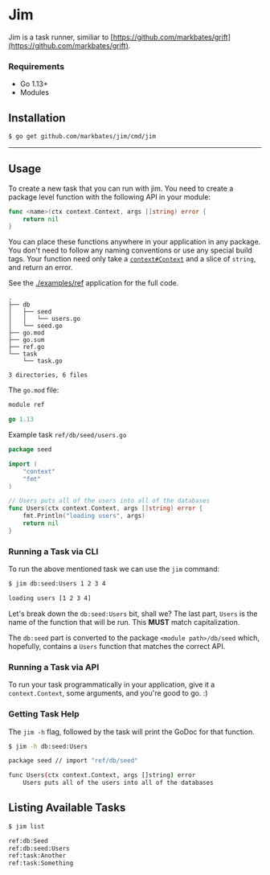 # Jim

Jim is a task runner, similiar to [https://github.com/markbates/grift](https://github.com/markbates/grift).

### Requirements

* Go 1.13+
* Modules

## Installation

```bash
$ go get github.com/markbates/jim/cmd/jim
```

---

## Usage

To create a new task that you can run with jim. You need to create a package level function with the following API in your module:

```go
func <name>(ctx context.Context, args []string) error {
	return nil
}
```

You can place these functions anywhere in your application in any package. You don't need to follow any naming conventions or use any special build tags. Your function need only take a [`context#Context`](https://godoc.org/context#Context) and a slice of `string`, and return an error.


See the [./examples/ref](./examples/ref) application for the full code.

```text
.
├── db
│   ├── seed
│   │   └── users.go
│   └── seed.go
├── go.mod
├── go.sum
├── ref.go
└── task
    └── task.go

3 directories, 6 files
```

The `go.mod` file:

```go
module ref

go 1.13
```

Example task `ref/db/seed/users.go`

```go
package seed

import (
	"context"
	"fmt"
)

// Users puts all of the users into all of the databases
func Users(ctx context.Context, args []string) error {
	fmt.Println("loading users", args)
	return nil
}
```

### Running a Task via CLI

To run the above mentioned task we can use the `jim` command:

```bash
$ jim db:seed:Users 1 2 3 4

loading users [1 2 3 4]
```

Let's break down the `db:seed:Users` bit, shall we? The last part, `Users` is the name of the function that will be run. This **MUST** match capitalization.

The `db:seed` part is converted to the package `<module path>/db/seed` which, hopefully, contains a `Users` function that matches the correct API.

### Running a Task via API

To run your task programmatically in your application, give it a `context.Context`, some arguments, and you're good to go. :)

### Getting Task Help

The `jim -h` flag, followed by the task will print the GoDoc for that function.

```bash
$ jim -h db:seed:Users

package seed // import "ref/db/seed"

func Users(ctx context.Context, args []string) error
    Users puts all of the users into all of the databases
```

## Listing Available Tasks

```bash
$ jim list

ref:db:Seed
ref:db:seed:Users
ref:task:Another
ref:task:Something
```
